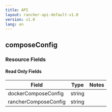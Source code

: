 ```yaml
---
title: API
layout: rancher-api-default-v1.0
version: v1.0
lang: en
---
```


## composeConfig



### Resource Fields


#### Read Only Fields

Field | Type   | Notes
---|---|---
dockerComposeConfig | string  | 
rancherComposeConfig | string  | 


<br>
